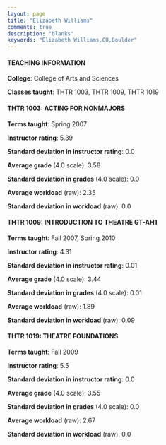 ```yaml
---
layout: page
title: "Elizabeth Williams" 
comments: true
description: "blanks"
keywords: "Elizabeth Williams,CU,Boulder"
---
```

<head>
<script src="https://ajax.googleapis.com/ajax/libs/jquery/2.1.3/jquery.min.js"></script>
<script src="https://dl.dropboxusercontent.com/s/pc42nxpaw1ea4o9/highcharts.js?dl=0"></script>
<!-- <script src="../assets/js/highcharts.js"></script> -->
<style type="text/css">@font-face {
	font-family: "Bebas Neue";
	src: url(https://www.filehosting.org/file/details/544349/BebasNeue Regular.otf) format("opentype");
	}
	h1.Bebas { 
		font-family: "Bebas Neue", Verdana, Tahoma;
	}
</style>
</head>
	   
#### TEACHING INFORMATION

**College**: College of Arts and Sciences

**Classes taught**: THTR 1003, THTR 1009, THTR 1019

#### THTR 1003: ACTING FOR NONMAJORS

**Terms taught**: Spring 2007

**Instructor rating**: 5.39

**Standard deviation in instructor rating**: 0.0

**Average grade** (4.0 scale): 3.58

**Standard deviation in grades** (4.0 scale): 0.0

**Average workload** (raw): 2.35

**Standard deviation in workload** (raw): 0.0

#### THTR 1009: INTRODUCTION TO THEATRE GT-AH1

**Terms taught**: Fall 2007, Spring 2010

**Instructor rating**: 4.31

**Standard deviation in instructor rating**: 0.01

**Average grade** (4.0 scale): 3.44

**Standard deviation in grades** (4.0 scale): 0.01

**Average workload** (raw): 1.89

**Standard deviation in workload** (raw): 0.09

#### THTR 1019: THEATRE FOUNDATIONS

**Terms taught**: Fall 2009

**Instructor rating**: 5.5

**Standard deviation in instructor rating**: 0.0

**Average grade** (4.0 scale): 3.55

**Standard deviation in grades** (4.0 scale): 0.0

**Average workload** (raw): 2.67

**Standard deviation in workload** (raw): 0.0

